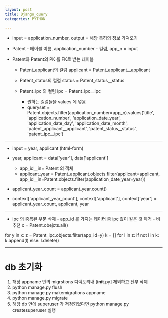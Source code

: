 ```yaml
---
layout: post
title: Django_query
categories: PYTHON

---
```





* input = application_number, output = 해당 특허의 정보 가져오기

* Patent - 테이블 이름, application_number - 컬럼, app_n = input
* Patent와 Patent의 PK 를 FK로 받는 테이블 
  * Patent_applicant의 컬럼 applicant = Patent_applicant__applicant
  * Patent_status의 컬럼 status = Patent_status__status
  * Patent_ipc 의 컬럼 ipc = Patent_ipc__ipc 

    * 원하는 컬럼들을 values 에 넣음
    * queryset = Patent.objects.filter(application_number=app_n).values('title', 'application_number', 'application_date_year', 'application_date_day', 'application_date_month', 'patent_applicant__applicant', 'patent_status__status', 'patent_ipc__ipc')


---

*  input = year, applicant (html-form)
  * year, applicant = data['year'], data['applicant']
  
    * app_id__in= Patent 의 객체
    * applicant_year = Patent_applicant.objects.filter(applicant=applicant, app_id__in=Patent.objects.filter(application_date_year=year))
  
  * applicant_year_count = applicant_year.count()
  * context['applicant_year_count'], context['applicant'], context['year'] = applicant_year_count, applicant, year



---


* ipc 의 중복된 부분 삭제 - app_id 를 가지는 데이터 중 ipc 값이 같은 것 제거  - 비추천
x = Patent.obejcts.all()

for y in x:
    z = Patent_ipc.objects.filter(app_id=y)
    k = []
    for l in z:
        if not l in k:
            k.append(l)
        else:
            l.delete()




---
# db 초기화

1. 해당 appname 안의 migrstions 디렉토리내 [__init__.py] 제외하고 전부 삭제 
2. python manage.py flush 
3. python manage.py makemigrations appname
4. python manage.py migrate
5. 해당 db 안에 superuser 가 저정되었다면 python manage.py createsuperuser 실행 
